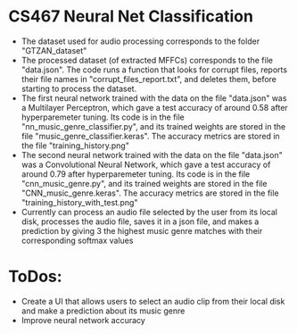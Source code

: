 # CS467 Neural Net Classification
 
* The dataset used for audio processing corresponds to the folder "GTZAN_dataset"
* The processed dataset (of extracted MFFCs) corresponds to the file "data.json". The code runs a function that looks for corrupt files, reports their file names in "corrupt_files_report.txt", and deletes them, before starting to process the dataset. 
* The first neural network trained with the data on the file "data.json" was a Multilayer Perceptron, which gave a test accuracy of around 0.58 after hyperparemeter tuning. Its code is in the file "nn_music_genre_classifier.py", and its trained weights are stored in the file "music_genre_classifier.keras". The accuracy metrics are stored in the file "training_history.png" 
* The second neural network trained with the data on the file "data.json" was a Convolutional Neural Network, which gave a test accuracy of around 0.79 after hyperparemeter tuning. Its code is in the file "cnn_music_genre.py", and its trained weights are stored in the file "CNN_music_genre.keras". The accuracy metrics are stored in the file "training_history_with_test.png"
* Currently can process an audio file selected by the user from its local disk, processes the audio file, saves it in a json file, and makes a prediction by giving 3 the highest music genre matches with their corresponding softmax values  

# ToDos:
* Create a UI that allows users to select an audio clip from their local disk and make a prediction about its music genre
* Improve neural network accuracy
